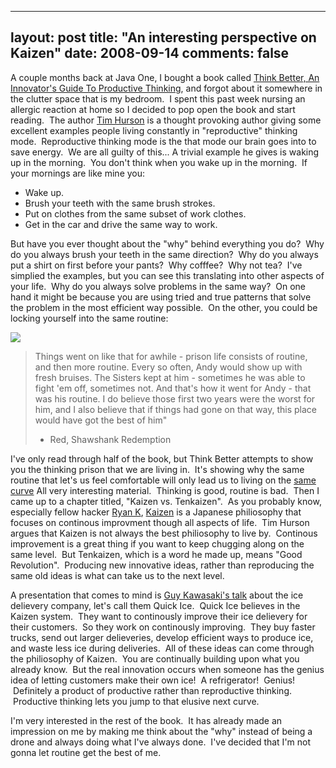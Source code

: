 
---
layout: post
title: "An interesting perspective on Kaizen"
date: 2008-09-14
comments: false
---


A couple months back at Java One, I bought a book called [Think Better, An Innovator's Guide To Productive Thinking][1], and forgot about it somewhere in the clutter space that is my bedroom.  I spent this past 
week nursing an allergic reaction at home so I decided to pop open the book and start reading.  The author 
[Tim Hurson][2] is a thought provoking author giving some excellent examples people living constantly in 
"reproductive" thinking mode.  Reproductive thinking mode is the that mode our brain goes into to save 
energy.  We are all guilty of this... A trivial example he gives is waking up in the morning.  You don't 
think when you wake up in the morning.  If your mornings are like mine you: 

- Wake up. 
- Brush your teeth with the same brush strokes. 
- Put on clothes from the same subset of work clothes. 
- Get in the car and drive the same way to work.

But have you ever thought about the "why" behind everything you do?  Why do you always brush your teeth in 
the same direction?  Why do you always put a shirt on first before your pants?  Why cofffee?  Why not tea? 
 I've simplied the examples, but you can see this translating into other aspects of your life.  Why do you 
always solve problems in the same way?  On one hand it might be because you are using tried and true 
patterns that solve the problem in the most efficient way possible.  On the other, you could be locking 
yourself into the same routine:

![][3] 

> Things went on like that for awhile - prison life consists of routine, and then more routine. Every so 
> often, Andy would show up with fresh bruises. The Sisters kept at him - sometimes he was able to fight 
> 'em off, sometimes not. And that's how it went for Andy - that was his routine. I do believe those first 
> two years were the worst for him, and I also believe that if things had gone on that way, this place 
> would have got the best of him" 
> - Red, Shawshank Redemption

I've only read through half of the book, but Think Better attempts to show you the thinking prison that we 
are living in.  It's showing why the same routine that let's us feel comfortable will only lead us to 
living on the [same curve][4] All very interesting material.  Thinking is good, routine is bad.  Then I 
came up to a chapter titled, "Kaizen vs. Tenkaizen".  As you probably know, especially fellow hacker [Ryan K][5], [Kaizen][6] is a Japanese philiosophy that focuses on continous improvment though all aspects of 
life.  Tim Hurson argues that Kaizen is not always the best philiosophy to live by.  Continous improvement 
is a great thing if you want to keep chugging along on the same level.  But Tenkaizen, which is a word he 
made up, means "Good Revolution".  Producing new innovative ideas, rather than reproducing the same old 
ideas is what can take us to the next level.

A presentation that comes to mind is [Guy Kawasaki's talk][7] about the ice delievery company, let's call 
them Quick Ice.  Quick Ice believes in the Kaizen system.  They want to continously improve their ice 
delievery for their customers.  So they work on continously improving.  They buy faster trucks, send out 
larger delieveries, develop efficient ways to produce ice, and waste less ice during deliveries.  All of 
these ideas can come through the philiosophy of Kaizen.  You are continually building upon what you 
already know.  But the real innovation occurs when someone has the genius idea of letting customers make 
their own ice!  A refrigerator!  Genius!  Definitely a product of productive rather than reproductive 
thinking.  Productive thinking lets you jump to that elusive next curve.

I'm very interested in the rest of the book.  It has already made an impression on me by making me think 
about the "why" instead of being a drone and always doing what I've always done.  I've decided that I'm 
not gonna let routine get the best of me.




  [1]: http://www.amazon.com/Think-Better-Innovators-Productive-Thinking/dp/0071494936/ref=pd_bbs_sr_1?ie=UTF8&amp;s=books&amp;qid=1221430548&amp;sr=8-1
  [2]: http://www.timhurson.com/
  [3]: http://2.bp.blogspot.com/_gZ-LJtj9hxw/SM2RLzzXh6I/AAAAAAAAANw/5AI7x6OMtB4/s320/shawshank_prison.jpg
  [4]: http://blog.guykawasaki.com/2006/01/the_art_of_inno.html
  [5]: http://87percent.blogspot.com/
  [6]: http://en.wikipedia.org/wiki/Kaizen
  [7]: http://blog.guykawasaki.com/2007/06/art_of_innovati.html
